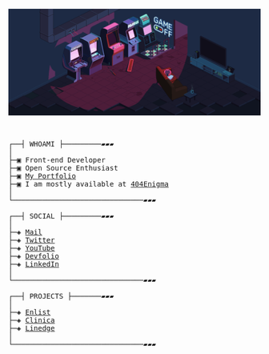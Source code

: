 ![banner](https://github.com/pratyushjain122/pratyushjain122/blob/master/game-off-gif.gif)

<pre>
  <!-- ___   _      ___   _      ___   _      ___   _      ___   _
 [(_)] |=|    [(_)] |=|    [(_)] |=|    [(_)] |=|    [(_)] |=|
  '-`  |_|     '-`  |_|     '-`  |_|     '-`  |_|     '-`  |_|
 /mmm/  /     /mmm/  /     /mmm/  /     /mmm/  /     /mmm/  /
       |____________|____________|____________|____________|
                             |            |            |
                         ___  \_      ___  \_      ___  \_
                        [(_)] |=|    [(_)] |=|    [(_)] |=|
                         '-`  |_|     '-`  |_|     '-`  |_|
                        /mmm/        /mmm/        /mmm/ -->

┌──┤ WHOAMI ├─────────▰▰▰
│
├─▣ Front-end Developer
├─▣ Open Source Enthusiast
├─▣ <a href="https://pratyushjain.vercel.app/">My Portfolio</a>
├─▣ I am mostly available at <a href="https://www.linkedin.com/company/404enigma/">404Enigma</a>
│
└───────────────────────────────▰▰▰

┌──┤ SOCIAL ├─────────▰▰▰
│
├─◈ <a href="mailto:pratyush.jain2001@gmail.com">Mail</a>
├─◈ <a href="https://twitter.com/pratyush_jain1">Twitter</a>
├─◈ <a href="https://www.youtube.com/channel/UCNDFjjtnL5Kch_Yek6G_XHA">YouTube</a>
├─◈ <a href="https://devfolio.co/@pratyushjain">Devfolio</a>
├─◈ <a href="https://www.linkedin.com/in/jain-pratyush">LinkedIn</a>
│
└───────────────────────────────▰▰▰

┌──┤ PROJECTS ├───────▰▰▰
│
├─◈ <a href="https://github.com/404Enigma/enlist">Enlist</a>
├─◈ <a href="https://github.com/404Enigma/Sociothon-Hackathon-2021">Clinica</a>
├─◈ <a href="https://github.com/404Enigma/cicada-3301">Linedge</a>
│
└───────────────────────────────▰▰▰
</pre>
